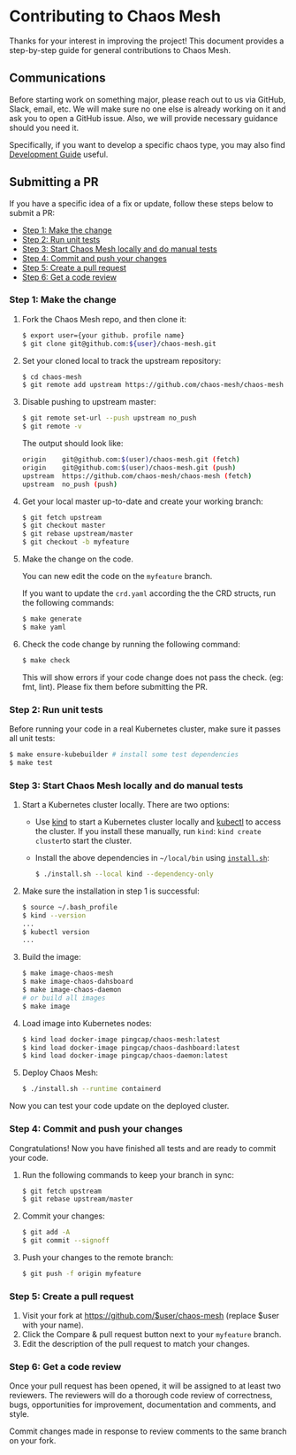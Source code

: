 # Contributing to Chaos Mesh

Thanks for your interest in improving the project! This document provides a step-by-step guide for general contributions to Chaos Mesh.

## Communications

Before starting work on something major, please reach out to us via GitHub, Slack, email, etc. We will make sure no one else is already working on it and ask you to open a GitHub issue. Also, we will provide necessary guidance should you need it.

Specifically, if you want to develop a specific chaos type, you may also find [Development Guide](https://chaos-mesh.org/docs/development_guides/development_overview) useful.

## Submitting a PR

If you have a specific idea of a fix or update, follow these steps below to submit a PR:

- [Step 1: Make the change](#step-1-make-the-change)
- [Step 2: Run unit tests](#step-2-run-unit-tests)
- [Step 3: Start Chaos Mesh locally and do manual tests](#step-3-start-chaos-mesh-locally-and-do-manual-tests)
- [Step 4: Commit and push your changes](#step-4-commit-and-push-your-changes)
- [Step 5: Create a pull request](#step-5-create-a-pull-request)
- [Step 6: Get a code review](#step-6-get-a-code-review)

### Step 1: Make the change

1. Fork the Chaos Mesh repo, and then clone it:

    ```bash
    $ export user={your github. profile name}
    $ git clone git@github.com:${user}/chaos-mesh.git
    ```

2. Set your cloned local to track the upstream repository:

    ```bash
    $ cd chaos-mesh
    $ git remote add upstream https://github.com/chaos-mesh/chaos-mesh
    ```

3. Disable pushing to upstream master:

    ```bash
    $ git remote set-url --push upstream no_push
    $ git remote -v
    ```

    The output should look like:

    ```bash
    origin    git@github.com:$(user)/chaos-mesh.git (fetch)
    origin    git@github.com:$(user)/chaos-mesh.git (push)
    upstream  https://github.com/chaos-mesh/chaos-mesh (fetch)
    upstream  no_push (push)
    ```

4. Get your local master up-to-date and create your working branch:

    ```bash
    $ git fetch upstream
    $ git checkout master
    $ git rebase upstream/master
    $ git checkout -b myfeature
    ```

5. Make the change on the code.

    You can new edit the code on the `myfeature` branch.

    If you want to update the `crd.yaml` according the the CRD structs, run the following commands:

    ```bash
    $ make generate
    $ make yaml
    ```

6. Check the code change by running the following command:

    ```bash
    $ make check
    ```

    This will show errors if your code change does not pass the check. (eg: fmt, lint). Please fix them before submitting the PR.

### Step 2: Run unit tests

Before running your code in a real Kubernetes cluster, make sure it passes all unit tests:

```bash
$ make ensure-kubebuilder # install some test dependencies
$ make test
```

### Step 3: Start Chaos Mesh locally and do manual tests

1. Start a Kubernetes cluster locally. There are two options:

    - Use [kind](https://kind.sigs.k8s.io/docs/user/quick-start/#installation) to start a Kubernetes cluster locally and [kubectl](https://kubernetes.io/docs/reference/kubectl/overview/) to access the cluster. If you install these manually, run `kind`: `kind create cluster`to start the cluster.

    - Install the above dependencies in `~/local/bin` using [`install.sh`](https://github.com/chaos-mesh/chaos-mesh/blob/master/install.sh):

      ```bash
      $ ./install.sh --local kind --dependency-only
      ```

2. Make sure the installation in step 1 is successful:

    ```bash
    $ source ~/.bash_profile
    $ kind --version
    ...
    $ kubectl version
    ...
    ```

3. Build the image:

    ```bash
    $ make image-chaos-mesh
    $ make image-chaos-dahsboard
    $ make image-chaos-daemon
    # or build all images
    $ make image
    ```

4. Load image into Kubernetes nodes:

    ```bash
    $ kind load docker-image pingcap/chaos-mesh:latest
    $ kind load docker-image pingcap/chaos-dashboard:latest
    $ kind load docker-image pingcap/chaos-daemon:latest
    ```

5. Deploy Chaos Mesh:

    ```bash
    $ ./install.sh --runtime containerd
    ```

Now you can test your code update on the deployed cluster.

### Step 4: Commit and push your changes

Congratulations! Now you have finished all tests and are ready to commit your code.

1. Run the following commands to keep your branch in sync:

    ```bash
    $ git fetch upstream
    $ git rebase upstream/master
    ```

2. Commit your changes:

    ```bash
    $ git add -A
    $ git commit --signoff
    ```

3. Push your changes to the remote branch:

    ```bash
    $ git push -f origin myfeature
    ```

### Step 5: Create a pull request

1. Visit your fork at https://github.com/$user/chaos-mesh (replace $user with your name).
2. Click the Compare & pull request button next to your `myfeature` branch.
3. Edit the description of the pull request to match your changes.

### Step 6: Get a code review

Once your pull request has been opened, it will be assigned to at least two reviewers. The reviewers will do a thorough code review of correctness, bugs, opportunities for improvement, documentation and comments, and style.

Commit changes made in response to review comments to the same branch on your fork.
